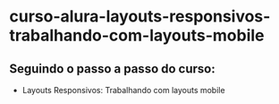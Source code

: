 # curso-alura-layouts-responsivos-trabalhando-com-layouts-mobile
## Seguindo o passo a passo do curso:
- Layouts Responsivos: Trabalhando com layouts mobile
